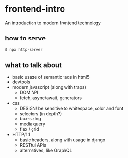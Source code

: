 # frontend-intro

An introduction to modern frontend technology

## how to serve

```bash
$ npx http-server
```
## what to talk about

- basic usage of semantic tags in html5
- devtools
- modern javascript (along with traps)
  - DOM API
  - fetch, async/await, generators
- css
  - DESIGN! be sensitive to whitespace, color and font
  - selectors (in depth?)
  - box-sizing
  - media query
  - flex / grid
- HTTP/1.1
  - basic headers, along with usage in django
  - RESTful APIs
  - alternatives, like GraphQL
